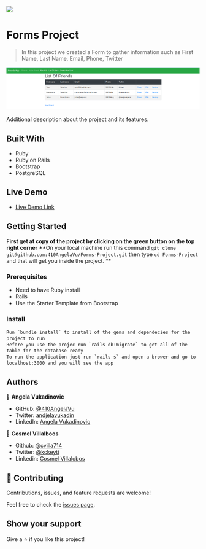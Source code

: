 ![](https://img.shields.io/badge/Microverse-blueviolet)

# Forms Project

> In this project we created a Form to gather information such as
> First Name, Last Name, Email, Phone, Twitter

![screenshot](./app_screenshot.png)

Additional description about the project and its features.

## Built With

- Ruby
- Ruby on Rails
- Bootstrap
- PostgreSQL

## Live Demo

- [Live Demo Link](https://murmuring-mountain-77716.herokuapp.com/friends)

## Getting Started

**First get at copy of the project by clicking on the green button on the top right corner**
**On your local machine run this command `git clone git@github.com:410AngelaVu/Forms-Project.git`
then type `cd Forms-Project` and that will get you inside the project. **

### Prerequisites

- Need to have Ruby install
- Rails
- Use the Starter Template from Bootstrap

### Install

    Run `bundle install` to install of the gems and dependecies for the project to run
    Before you use the projec run `rails db:migrate` to get all of the table for the database ready
    To run the application just run `rails s` and open a brower and go to localhost:3000 and you will see the app

## Authors

👤 **Angela Vukadinovic**

- GitHub: [@410AngelaVu](https://github.com/410AngelaVu)
- Twitter: [andjelavukadin](https://twitter.com/andjelavukadin7)
- LinkedIn: [Angela Vukadinovic](https://www.linkedin.com/in/angela-vukadinovic-67a21b1b2/)

👤 **Cosmel Villalboos**

- Github: [@cvilla714](https://github.com/cvilla714)
- Twitter: [@kckeyti](https://twitter.com/kckeyti)
- Linkedin: [Cosmel Villalobos](https://www.linkedin.com/in/cosvilla/)

## 🤝 Contributing

Contributions, issues, and feature requests are welcome!

Feel free to check the [issues page](https://github.com/410AngelaVu/Forms-Project/pulls).

## Show your support

Give a ⭐️ if you like this project!
